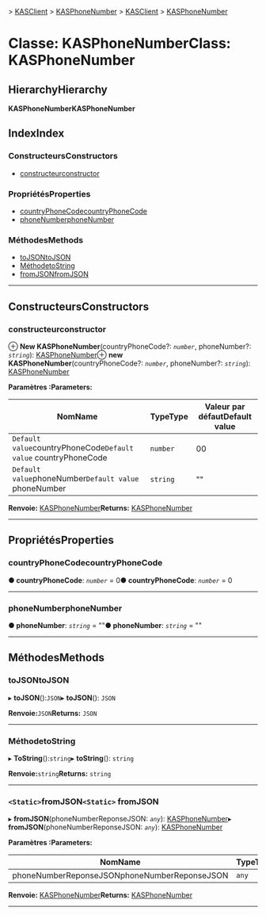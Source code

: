 <span data-ttu-id="39156-101">[](../README.md) > [KASClient](../modules/kasclient.md) > [KASPhoneNumber](../classes/kasclient.kasphonenumber.md)</span><span class="sxs-lookup"><span data-stu-id="39156-101">[](../README.md) > [KASClient](../modules/kasclient.md) > [KASPhoneNumber](../classes/kasclient.kasphonenumber.md)</span></span>

# <a name="class-kasphonenumber"></a><span data-ttu-id="39156-102">Classe: KASPhoneNumber</span><span class="sxs-lookup"><span data-stu-id="39156-102">Class: KASPhoneNumber</span></span>

## <a name="hierarchy"></a><span data-ttu-id="39156-103">Hierarchy</span><span class="sxs-lookup"><span data-stu-id="39156-103">Hierarchy</span></span>

<span data-ttu-id="39156-104">**KASPhoneNumber**</span><span class="sxs-lookup"><span data-stu-id="39156-104">**KASPhoneNumber**</span></span>

## <a name="index"></a><span data-ttu-id="39156-105">Index</span><span class="sxs-lookup"><span data-stu-id="39156-105">Index</span></span>

### <a name="constructors"></a><span data-ttu-id="39156-106">Constructeurs</span><span class="sxs-lookup"><span data-stu-id="39156-106">Constructors</span></span>

* [<span data-ttu-id="39156-107">constructeur</span><span class="sxs-lookup"><span data-stu-id="39156-107">constructor</span></span>](kasclient.kasphonenumber.md#constructor)
### <a name="properties"></a><span data-ttu-id="39156-108">Propriétés</span><span class="sxs-lookup"><span data-stu-id="39156-108">Properties</span></span>

* [<span data-ttu-id="39156-109">countryPhoneCode</span><span class="sxs-lookup"><span data-stu-id="39156-109">countryPhoneCode</span></span>](kasclient.kasphonenumber.md#countryphonecode)
* [<span data-ttu-id="39156-110">phoneNumber</span><span class="sxs-lookup"><span data-stu-id="39156-110">phoneNumber</span></span>](kasclient.kasphonenumber.md#phonenumber)
### <a name="methods"></a><span data-ttu-id="39156-111">Méthodes</span><span class="sxs-lookup"><span data-stu-id="39156-111">Methods</span></span>

* [<span data-ttu-id="39156-112">toJSON</span><span class="sxs-lookup"><span data-stu-id="39156-112">toJSON</span></span>](kasclient.kasphonenumber.md#tojson)
* [<span data-ttu-id="39156-113">Méthode</span><span class="sxs-lookup"><span data-stu-id="39156-113">toString</span></span>](kasclient.kasphonenumber.md#tostring)
* [<span data-ttu-id="39156-114">fromJSON</span><span class="sxs-lookup"><span data-stu-id="39156-114">fromJSON</span></span>](kasclient.kasphonenumber.md#fromjson)

---

## <a name="constructors"></a><span data-ttu-id="39156-115">Constructeurs</span><span class="sxs-lookup"><span data-stu-id="39156-115">Constructors</span></span>

<a id="constructor"></a>

###  <a name="constructor"></a><span data-ttu-id="39156-116">constructeur</span><span class="sxs-lookup"><span data-stu-id="39156-116">constructor</span></span>

<span data-ttu-id="39156-117">⊕ **New KASPhoneNumber**(countryPhoneCode?: *`number`*, phoneNumber?: *`string`*): [KASPhoneNumber](kasclient.kasphonenumber.md)</span><span class="sxs-lookup"><span data-stu-id="39156-117">⊕ **new KASPhoneNumber**(countryPhoneCode?: *`number`*, phoneNumber?: *`string`*): [KASPhoneNumber](kasclient.kasphonenumber.md)</span></span>

<span data-ttu-id="39156-118">**Paramètres :**</span><span class="sxs-lookup"><span data-stu-id="39156-118">**Parameters:**</span></span>

| <span data-ttu-id="39156-119">Nom</span><span class="sxs-lookup"><span data-stu-id="39156-119">Name</span></span> | <span data-ttu-id="39156-120">Type</span><span class="sxs-lookup"><span data-stu-id="39156-120">Type</span></span> | <span data-ttu-id="39156-121">Valeur par défaut</span><span class="sxs-lookup"><span data-stu-id="39156-121">Default value</span></span> |
| ------ | ------ | ------ |
| <span data-ttu-id="39156-122">`Default value`countryPhoneCode</span><span class="sxs-lookup"><span data-stu-id="39156-122">`Default value` countryPhoneCode</span></span> | `number` | <span data-ttu-id="39156-123">0</span><span class="sxs-lookup"><span data-stu-id="39156-123">0</span></span> |
| <span data-ttu-id="39156-124">`Default value`phoneNumber</span><span class="sxs-lookup"><span data-stu-id="39156-124">`Default value` phoneNumber</span></span> | `string` | &quot;&quot; |

<span data-ttu-id="39156-125">**Renvoie:** [KASPhoneNumber](kasclient.kasphonenumber.md)</span><span class="sxs-lookup"><span data-stu-id="39156-125">**Returns:** [KASPhoneNumber](kasclient.kasphonenumber.md)</span></span>

___

## <a name="properties"></a><span data-ttu-id="39156-126">Propriétés</span><span class="sxs-lookup"><span data-stu-id="39156-126">Properties</span></span>

<a id="countryphonecode"></a>

###  <a name="countryphonecode"></a><span data-ttu-id="39156-127">countryPhoneCode</span><span class="sxs-lookup"><span data-stu-id="39156-127">countryPhoneCode</span></span>

<span data-ttu-id="39156-128">**● countryPhoneCode**: *`number`* = 0</span><span class="sxs-lookup"><span data-stu-id="39156-128">**● countryPhoneCode**: *`number`* = 0</span></span>

___
<a id="phonenumber"></a>

###  <a name="phonenumber"></a><span data-ttu-id="39156-129">phoneNumber</span><span class="sxs-lookup"><span data-stu-id="39156-129">phoneNumber</span></span>

<span data-ttu-id="39156-130">**● phoneNumber**: *`string`* = ""</span><span class="sxs-lookup"><span data-stu-id="39156-130">**● phoneNumber**: *`string`* = ""</span></span>

___

## <a name="methods"></a><span data-ttu-id="39156-131">Méthodes</span><span class="sxs-lookup"><span data-stu-id="39156-131">Methods</span></span>

<a id="tojson"></a>

###  <a name="tojson"></a><span data-ttu-id="39156-132">toJSON</span><span class="sxs-lookup"><span data-stu-id="39156-132">toJSON</span></span>

<span data-ttu-id="39156-133">▸ **toJSON**():`JSON`</span><span class="sxs-lookup"><span data-stu-id="39156-133">▸ **toJSON**(): `JSON`</span></span>

<span data-ttu-id="39156-134">**Renvoie:**`JSON`</span><span class="sxs-lookup"><span data-stu-id="39156-134">**Returns:** `JSON`</span></span>

___
<a id="tostring"></a>

###  <a name="tostring"></a><span data-ttu-id="39156-135">Méthode</span><span class="sxs-lookup"><span data-stu-id="39156-135">toString</span></span>

<span data-ttu-id="39156-136">▸ **ToString**():`string`</span><span class="sxs-lookup"><span data-stu-id="39156-136">▸ **toString**(): `string`</span></span>

<span data-ttu-id="39156-137">**Renvoie:**`string`</span><span class="sxs-lookup"><span data-stu-id="39156-137">**Returns:** `string`</span></span>

___
<a id="fromjson"></a>

### <a name="static-fromjson"></a><span data-ttu-id="39156-138">`<Static>`fromJSON</span><span class="sxs-lookup"><span data-stu-id="39156-138">`<Static>` fromJSON</span></span>

<span data-ttu-id="39156-139">▸ **fromJSON**(phoneNumberReponseJSON: *`any`*): [KASPhoneNumber](kasclient.kasphonenumber.md)</span><span class="sxs-lookup"><span data-stu-id="39156-139">▸ **fromJSON**(phoneNumberReponseJSON: *`any`*): [KASPhoneNumber](kasclient.kasphonenumber.md)</span></span>

<span data-ttu-id="39156-140">**Paramètres :**</span><span class="sxs-lookup"><span data-stu-id="39156-140">**Parameters:**</span></span>

| <span data-ttu-id="39156-141">Nom</span><span class="sxs-lookup"><span data-stu-id="39156-141">Name</span></span> | <span data-ttu-id="39156-142">Type</span><span class="sxs-lookup"><span data-stu-id="39156-142">Type</span></span> |
| ------ | ------ |
| <span data-ttu-id="39156-143">phoneNumberReponseJSON</span><span class="sxs-lookup"><span data-stu-id="39156-143">phoneNumberReponseJSON</span></span> | `any` |

<span data-ttu-id="39156-144">**Renvoie:** [KASPhoneNumber](kasclient.kasphonenumber.md)</span><span class="sxs-lookup"><span data-stu-id="39156-144">**Returns:** [KASPhoneNumber](kasclient.kasphonenumber.md)</span></span>

___

